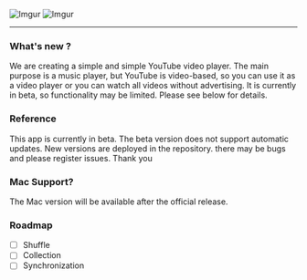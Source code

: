![Imgur](https://i.imgur.com/3you0mB.png)
![Imgur](https://i.imgur.com/N4EXUGT.png)
***

### What's new ?
We are creating a simple and simple YouTube video player. The main purpose is a music player, but YouTube is video-based, so you can use it as a video player or you can watch all videos without advertising. It is currently in beta, so functionality may be limited. Please see below for details.

### Reference
This app is currently in beta. 
The beta version does not support automatic updates. 
New versions are deployed in the repository. 
there may be bugs and please register issues.
Thank you

### Mac Support?
The Mac version will be available after the official release.

### Roadmap

- [ ] Shuffle
- [ ] Collection
- [ ] Synchronization
